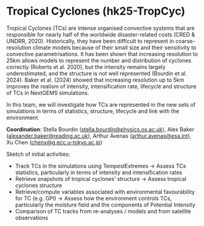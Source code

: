 # Tropical Cyclones (hk25-TropCyc)

Tropical Cyclones (TCs) are intense organised convective systems that are responsible for nearly half of the worldwide disaster-related costs (CRED & UNDRR, 2020). Historically, they have been difficult to represent in coarse-resolution climate models because of their small size and their sensitivity to convective parametrisations. It has been shown that increasing resolution to 25km allows models to represent the number and distribution of cyclones correctly (Roberts et al. 2020), but the intensity remains largely underestimated, and the structure is not well represented (Bourdin et al. 2024). Baker et al. (2024) showed that increasing resolution up to 5km improves the realism of intensity, intensification rate, lifecycle and structure of TCs in NextGEMS simulations.
 
In this team, we will investigate how TCs are represented in the new sets of simulations in terms of statistics, structure, lifecycle and link with the environment.

**Coordination**: Stella Bourdin (stella.bourdin@physics.ox.ac.uk), Alex Baker (alexander.baker@reading.ac.uk), Arthur Avenas (arthur.avenas@esa.int), Xu Chen (chenx@g.ecc.u-tokyo.ac.jp)
 
Sketch of initial activities:
  + Track TCs in the simulations using TempestExtremes -> Assess TCs statistics, particularly in terms of intensity and intensification rates
  + Retrieve snapshots of tropical cyclones’ structure -> Assess tropical cyclones structure
  + Retrieve/compute variables associated with environmental favourability for TC (e.g. GPI) -> Assess how the environment controls TCs, particularly the moisture field and the components of Potential Intensity
  + Comparison of TC tracks from re-analyses / models and from satellite observations
